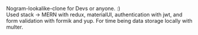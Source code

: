 Nogram-lookalike-clone for Devs or anyone. :) <br />
Used stack -> MERN with redux, materialUI, authentication with jwt, and form validation with formik and yup. For time being data storage locally with multer.